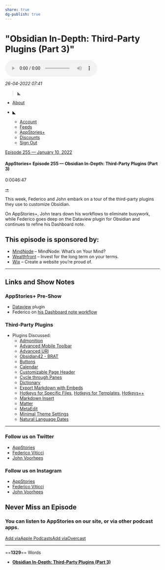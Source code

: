 ```yaml
---
share: true
dg-publish: true
---
```

# "Obsidian In-Depth: Third-Party Plugins (Part 3)"

![](AppStories255.mp3)

*26-04-2022 07:41* 

> ◣
[](https://club.macstories.net/)

-   [About](https://club.macstories.net/about)
-   ◣
    
    -   [Account](https://club.macstories.net/account)
    -   [Feeds](https://club.macstories.net/account/feeds)
    -   [AppStories+](https://appstories.net/subscribe)
    -   [Discounts](https://club.macstories.net/discounts)
    -   [Sign Out](https://auth.macstories.net/sign-out?client=club&redirect=%2Fepisodes%2F255)
    

[Episode 255 — January 10, 2022](https://club.macstories.net/episodes/255)


#### AppStories+ Episode 255 — Obsidian In-Depth: Third-Party Plugins (Part 3)

0:0046:47

[➞](https://traffic.libsyn.com/secure/apollopodcast751223teertsenivperspicacious/ApStories_Episode_255_Obsidian_In-Depth-_Third-Party_Plugins_Part_3.mp3)

This week, Federico and John embark on a tour of the third-party plugins they use to customize Obsidian.

On AppStories+, John tears down his workflows to eliminate busywork, while Federico goes deep on the Dataview plugin for Obsidian and continues to refine his Dashboard note.

## This episode is sponsored by:

-   [MindNode](https://mindnode.com/page/appstories) – MindNode: What’s on Your Mind?
-   [Wealthfront](https://wealthfront.com/appstories) – Invest for the long term on your terms.
-   [Wix](https://www.wix.com/) – Create a website you’re proud of.

***

## Links and Show Notes

### AppStories+ Pre-Show

-   [Dataview](https://github.com/blacksmithgu/obsidian-dataview) plugin
-   Federico on [his Dashboard note workflow](https://club.macstories.net/posts/shortcuts-essentials)

### Third-Party Plugins

-   Plugins Discussed:
    -   [Admonition](https://github.com/valentine195/obsidian-admonition)
    -   [Advanced Mobile Toolbar](https://github.com/phibr0/obsidian-advanced-toolbar)
    -   [Advanced URI](https://github.com/Vinzent03/obsidian-advanced-uri)
    -   [Obsidian42 - BRAT](https://github.com/TfTHacker/obsidian42-brat)
    -   [Buttons](https://github.com/shabegom/buttons)
    -   [Calendar](https://github.com/liamcain/obsidian-calendar-plugin)
    -   [Customizable Page Header](https://github.com/kometenstaub/customizable-page-header-buttons)
    -   [Cycle through Panes](https://github.com/phibr0/cycle-through-panes)
    -   [Dictionary](https://github.com/phibr0/obsidian-dictionary)
    -   [Export Markdown with Embeds](https://club.macstories.net/posts/export-markdown-with-embeds)
    -   [Hotkeys for Specific Files](https://github.com/Vinzent03/obsidian-hotkeys-for-specific-files), [Hotkeys for Templates](https://github.com/Vinzent03/obsidian-hotkeys-for-templates), [Hotkeys++](https://github.com/argenos/hotkeysplus-obsidian)
    -   [Markdown Insert](https://club.macstories.net/posts/markdown-insert-an-obsidian-plugin-for-creating-markdown-formatted-web-and-image-links)
    -   [Matter](https://github.com/getmatterapp/obsidian-matter)
    -   [MetaEdit](https://github.com/chhoumann/MetaEdit)
    -   [Minimal Theme Settings](https://github.com/kepano/obsidian-minimal-settings)
    -   [Natural Language Dates](https://github.com/argenos/nldates-obsidian)

  

***

### Follow us on Twitter

-   [AppStories](https://www.twitter.com/appstoriesnet)
-   [Federico Viticci](https://www.twitter.com/viticci)
-   [John Voorhees](https://www.twitter.com/johnvoorhees)

### Follow us on Instagram

-   [AppStories](https://www.instagram.com/appstoriesnet/)
-   [Federico Viticci](https://www.instagram.com/viticci/)
-   [John Voorhees](https://www.instagram.com/johnvoorhees/)

## Never Miss an Episode

### You can listen to AppStories on our site, or via other podcast apps.

[Add viaApple Podcasts](podcast://appstories.net/feed/podcast/a4a20148-58b8-4303-a6b4-a2bd5df52f01)[Add viaOvercast](overcast://x-callback-url/add?url=https%3A%2F%2Fappstories.net%2Ffeed%2Fpodcast%2Fa4a20148-58b8-4303-a6b4-a2bd5df52f01)
***

==**1329**== Words

- **[Obsidian In-Depth: Third-Party Plugins (Part 3)](https://club.macstories.net/episodes/255)**